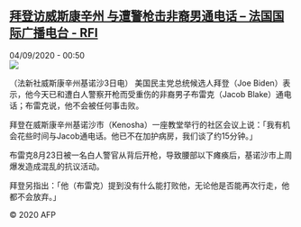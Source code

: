 <!--1599177365000-->
[拜登访威斯康辛州 与遭警枪击非裔男通电话 – 法国国际广播电台 - RFI](http://www.rfi.fr//cn/contenu/20200904-%E6%8B%9C%E7%99%BB%E8%AE%BF%E5%A8%81%E6%96%AF%E5%BA%B7%E8%BE%9B%E5%B7%9E-%E4%B8%8E%E9%81%AD%E8%AD%A6%E6%9E%AA%E5%87%BB%E9%9D%9E%E8%A3%94%E7%94%B7%E9%80%9A%E7%94%B5%E8%AF%9D)
------

<div>04/09/2020 - 00:50</div><img src="https://s.rfi.fr/media/display/702f047a-ee39-11ea-8cc1-005056bf87d6/w:310/p:16x9/int0002b.200904065002.jpg"><div class="t-content__body u-clearfix"><p>（法新社威斯康辛州基诺沙3日电）    美国民主党总统候选人拜登（Joe Biden）表示，他今天已和遭白人警察开枪而受重伤的非裔男子布雷克（Jacob Blake）通电话；布雷克说，他不会被任何事击败。</p><p>    拜登在威斯康辛州基诺沙市（Kenosha）一座教堂举行的社区会议上说：「我有机会花些时间与Jacob通电话。他已不在加护病房，我们谈了约15分钟。」</p><p>    布雷克8月23日被一名白人警官从背后开枪，导致腰部以下瘫痪后，基诺沙市上周爆发造成混乱的抗议活动。</p><p>    拜登另指出：「他（布雷克）提到没有什么能打败他，无论他是否能再次行走，他都不会放弃。」</p><p class="t-copyright">© 2020 AFP</p>        </div>
